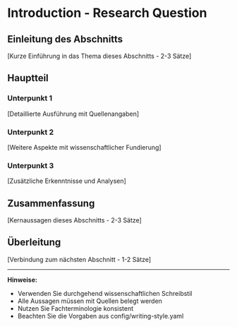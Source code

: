 # Introduction - Research Question

## Einleitung des Abschnitts
[Kurze Einführung in das Thema dieses Abschnitts - 2-3 Sätze]

## Hauptteil
### Unterpunkt 1
[Detaillierte Ausführung mit Quellenangaben]

### Unterpunkt 2
[Weitere Aspekte mit wissenschaftlicher Fundierung]

### Unterpunkt 3
[Zusätzliche Erkenntnisse und Analysen]

## Zusammenfassung
[Kernaussagen dieses Abschnitts - 2-3 Sätze]

## Überleitung
[Verbindung zum nächsten Abschnitt - 1-2 Sätze]

---
**Hinweise:**
- Verwenden Sie durchgehend wissenschaftlichen Schreibstil
- Alle Aussagen müssen mit Quellen belegt werden
- Nutzen Sie Fachterminologie konsistent
- Beachten Sie die Vorgaben aus config/writing-style.yaml
